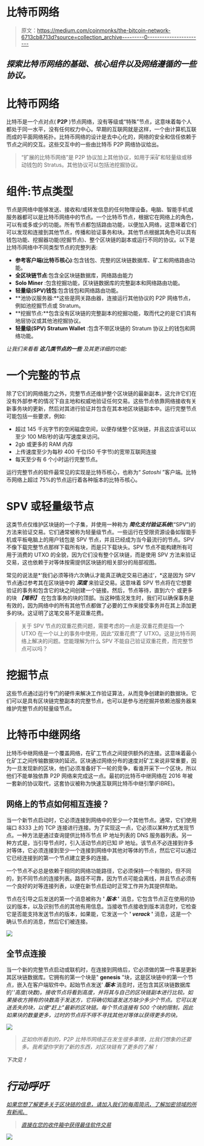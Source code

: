 # 比特币网络

> 原文：<https://medium.com/coinmonks/the-bitcoin-network-6713cb8713d?source=collection_archive---------0----------------------->

## *探索比特币网络的基础、核心组件以及网络遵循的一些协议。*

# **比特币网络**

比特币是一个点对点( **P2P** )节点网络，没有等级或“特殊”节点，这意味着每个人都处于同一水平，没有任何权力中心。早期的互联网就是这样，一个由计算机互联而成的平面网络拓扑。比特币网络的设计是去中心化的，网络的安全和信任依赖于节点之间的交互。这些交互中的一些由比特币 P2P 网络协议给出。

> “扩展的比特币网络”是 P2P 协议加上其他协议，如用于采矿和轻量级或移动钱包的 Stratus。其他协议可以包括池挖掘协议。

# **组件:节点类型**

节点是网络中能够发送、接收和/或转发信息的任何物理设备。电脑、智能手机或服务器都可以是比特币网络中的节点。一个比特币节点，根据它在网络上的角色，可以有或多或少的功能。所有节点都包括路由功能，以便加入网络，这意味着它们可以发现和连接到其他节点，传播和验证事务和块。其他节点根据其角色可以具有钱包功能、挖掘器功能(挖掘节点)、整个区块链的副本或运行不同的协议。以下是比特币网络中不同类型节点的完整列表:

*   **参考客户端(比特币核心)**:包含钱包、完整的区块链数据库、矿工和网络路由功能。
*   **全区块链节点**:包含全区块链数据库，网络路由能力
*   **Solo Miner** :包含挖掘功能，区块链数据库的完整副本和网络路由功能。
*   **轻量级(SPV)钱包**:包含钱包和网络路由功能。
*   **池协议服务器:**这些是网关路由器，连接运行其他协议的 P2P 网络节点，例如池挖掘节点或 Stratum。
*   **挖掘节点:**包含没有区块链的完整副本的挖掘功能，取而代之的是它们具有地层协议或其他池挖掘协议。
*   **轻量级(SPV) Stratum Wallet** :包含不带区块链的 Stratum 协议上的钱包和网络功能。

*让我们来看看* ***这几类节点的一些*** *及其更详细的功能:*

# **一个完整的节点**

除了它们的网络能力之外，完整节点还维护整个区块链的最新副本，这允许它们在没有外部参考的情况下自主地和权威地验证任何交易。这些节点依靠网络接收有关新事务块的更新，然后对其进行验证并包含在其本地区块链副本中。运行完整节点可能包括一些要求，例如:

*   超过 145 千兆字节的空闲磁盘空间，以便存储整个区块链，并且这应该可以以至少 100 MB/秒的读/写速度来访问。
*   2gb 或更多的 RAM 内存
*   上传速度至少为每秒 400 千位(50 千字节)的宽带互联网连接
*   每天至少有 6 个小时运行完整节点。

运行完整节点的软件最常见的实现是比特币核心，也称为“ *Satoshi* ”客户端。比特币网络上超过 75%的节点运行着各种版本的比特币核心。

# **SPV 或轻量级节点**

这类节点仅维护区块链的一个子集，并使用一种称为 ***简化支付验证系统***(“SPV”)的方法来验证交易。它们通常被称为轻量级节点。一些运行在受限资源设备如智能手机或平板电脑上的用户钱包是 SPV 节点，并且已经成为当今最流行的节点。SPV 不像下载完整节点那样下载所有块，而是只下载块头。SPV 节点不能构建所有可用于消费的 UTXO 的全貌，因为它们没有整个区块链，而是使用 SPV 方法来验证交易，这也依赖于对等体按需提供区块链的相关部分的局部视图。

常见的说法是*‘我们必须等待六次确认才能真正确定交易已通过’，*这是因为 SPV 节点通过参考其在区块链中的 ***深度*** 来验证交易。这意味着 SPV 节点将在它想要验证的事务和包含它的块之间创建一个链接。然后，节点等待，直到六个 或更多的块 ***【堆积】*** 在包含事务的块的顶部。当这种情况发生时，我们可以确保事务是有效的，因为网络中的所有其他节点都做了必要的工作来接受事务并在其上添加更多的块。这证明了这笔交易不是双重花费。

> 关于 SPV 节点的双重花费问题，需要考虑的一点是:双重花费是指一个 UTXO 在一个以上的事务中使用，因此“双重花费”了 UTXO。这是比特币网络上解决的问题。您能理解为什么 SPV 不能自己验证双重花费，而完整节点可以吗？

# **挖掘节点**

这些节点通过运行专门的硬件来解决工作验证算法，从而竞争创建新的数据块。它们可以是具有区块链完整副本的完整节点，也可以是参与池挖掘并依赖池服务器来维护完整节点的轻量级节点。

# **比特币中继网络**

比特币中继网络是一个覆盖网络，在矿工节点之间提供额外的连接。这意味着最小化矿工之间传输数据块的延迟。区块通过网络分布的速度对矿工来说非常重要，因为一旦发现新的区块，他们必须准备好下一轮的竞争，看谁开采下一个区块，所以他们不能单独依靠 P2P 网络来完成这一点。最初的比特币中继网络在 2016 年被一套新的协议取代，这套协议被称为快速互联网比特币中继引擎(FIBRE)。

## **网络上的节点如何相互连接？**

当一个新节点启动时，它必须连接到网络中的至少一个其他节点。通常，它们使用端口 8333 上的 TCP 连接进行连接。为了实现这一点，它必须以某种方式发现节点。一种方法是通过查询提供比特币节点 IP 地址列表的 DNS 服务器列表。另一种方式是，当引导节点时，引入活动节点的已知 IP 地址。该节点不必连接到许多对等体，它必须连接到至少一个连接到网络中其他对等体的节点，然后它可以通过它已经连接到的第一个节点建立更多的连接。

一个节点不必总是依赖于相同的网络功能路径，它必须保持一个有限的，但不同的，到不同节点的连接列表。路径不可靠，因为节点可能会离线，并且节点必须有一个良好的对等连接列表，以便在新节点启动时正常工作并为其提供帮助。

节点在引导之后发送的第一个消息被称为 **' *版本* '** 消息，它包含节点正在使用的协议的版本，以及识别节点的其他有用信息。当接收节点接收到版本消息时，它检查它是否能支持发送节点的版本，如果能，它发送一个 **' *verack* '** 消息，这是一个确认节点的消息，然后它们被连接。

![](img/ce183aef7a90cad500efdd8ee853b940.png)

## **全节点连接**

当一个新的完整节点启动或联机时，在连接到网络后，它必须做的第一件事是更新其区块链数据库。它拥有的第一个块是" **genesis** "块，这是区块链中的第一个节点，嵌入在客户端软件中。起始节点发送' ***版本*** 消息时，还包含其区块链数据库的'*'高度(块数)。接收节点将看到高度，并将其与自己的区块链副本进行比较。如果接收方拥有的块数高于发送方，它将确切知道发送方缺少多少个节点。它可以发送丢失的块，以便“赶上”最新的区块链。每个节点连接有 500 个块的限制，因此如果块的数量更多，过时的节点将不得不寻找其他对等体以获得更多的块。*

*![](img/b19c259f4a6fd4ee0ae715780608a0a1.png)*

> *正如你所看到的，P2P 比特币网络正在发生很多事情，比我们想象的还要多。我希望你学到了新的东西，对区块链有了更多的了解！*

*下次见！*

# *行动呼吁*

*[如果您想了解更多关于区块链的信息，请加入我们的每周简讯，了解加密领域的所有新闻。](https://mailchi.mp/fe27d17793e9/cryptolitics)*

> *[直接在您的收件箱中获得最佳软件交易](https://coincodecap.com/?utm_source=coinmonks)*

*[![](img/7c0b3dfdcbfea594cc0ae7d4f9bf6fcb.png)](https://coincodecap.com/?utm_source=coinmonks)*